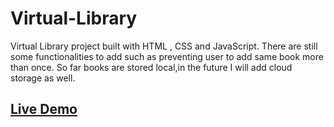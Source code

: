 # Virtual-Library
Virtual Library project built with HTML , CSS and JavaScript. 
There are still some functionalities to add such as preventing user to add same book more than once. So far books are stored local,in the future I will add cloud storage as well.
<br>

## [Live Demo](https://klaudiuszb5528.github.io/Virtual-Library/ "Virtual Library App!")
